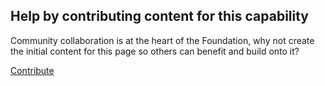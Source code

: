 <div class="bg-green-500 p-6 rounded-lg flex flex-col md:flex-row">
  <div>
    <h2 class="text-white mt-0 mb-2">Help by contributing content for this capability</h2>
    <p class="text-white leading-snug pr-4">Community collaboration is at the heart of the Foundation, why not create the initial content for this page so others can benefit and build onto it?</p> 
  </div>
  <div class="flex items-center">
    <a class="bg-white rounded-md inline-block py-2 px-4 text-green-600 hover:bg-green-700 hover:text-white md:mx-4" href="javascript:void(0);" onclick="modalToggle('modal-contribute')">Contribute</a>
  </div>
</div>

